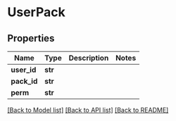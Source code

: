 # UserPack


## Properties
Name | Type | Description | Notes
------------ | ------------- | ------------- | -------------
**user_id** | **str** |  | 
**pack_id** | **str** |  | 
**perm** | **str** |  | 

[[Back to Model list]](../README.md#documentation-for-models) [[Back to API list]](../README.md#documentation-for-api-endpoints) [[Back to README]](../README.md)


